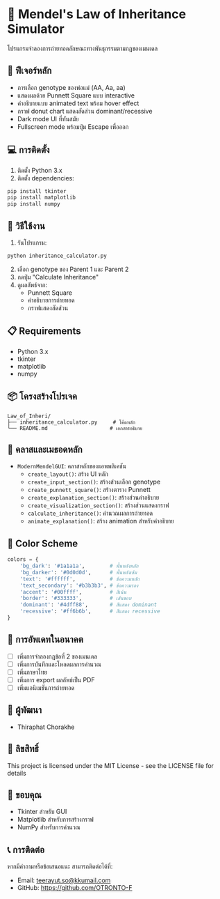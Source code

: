 # 🧬 Mendel's Law of Inheritance Simulator
โปรแกรมจำลองการถ่ายทอดลักษณะทางพันธุกรรมตามกฎของเมนเดล

## 🚀 ฟีเจอร์หลัก
- การเลือก genotype ของพ่อแม่ (AA, Aa, aa)
- แสดงผลด้วย Punnett Square แบบ interactive
- คำอธิบายแบบ animated text พร้อม hover effect
- กราฟ donut chart แสดงสัดส่วน dominant/recessive
- Dark mode UI ที่ทันสมัย
- Fullscreen mode พร้อมปุ่ม Escape เพื่อออก

## 💻 การติดตั้ง
1. ติดตั้ง Python 3.x
2. ติดตั้ง dependencies:
```bash
pip install tkinter
pip install matplotlib
pip install numpy
```

## 🎯 วิธีใช้งาน
1. รันโปรแกรม:
```bash
python inheritance_calculator.py
```
2. เลือก genotype ของ Parent 1 และ Parent 2
3. กดปุ่ม "Calculate Inheritance"
4. ดูผลลัพธ์จาก:
   - Punnett Square
   - คำอธิบายการถ่ายทอด
   - กราฟแสดงสัดส่วน

## 📋 Requirements
- Python 3.x
- tkinter
- matplotlib
- numpy

## 📦 โครงสร้างโปรเจค
```
Law_of_Inheri/
├── inheritance_calculator.py     # โค้ดหลัก
└── README.md                    # เอกสารอธิบาย
```

## 🔧 คลาสและเมธอดหลัก
- `ModernMendelGUI`: คลาสหลักของแอพพลิเคชัน
  - `create_layout()`: สร้าง UI หลัก
  - `create_input_section()`: สร้างส่วนเลือก genotype
  - `create_punnett_square()`: สร้างตาราง Punnett
  - `create_explanation_section()`: สร้างส่วนคำอธิบาย
  - `create_visualization_section()`: สร้างส่วนแสดงกราฟ
  - `calculate_inheritance()`: คำนวณผลการถ่ายทอด
  - `animate_explanation()`: สร้าง animation สำหรับคำอธิบาย

## 🎨 Color Scheme
```python
colors = {
    'bg_dark': '#1a1a1a',        # พื้นหลังหลัก
    'bg_darker': '#0d0d0d',      # พื้นหลังเข้ม
    'text': '#ffffff',           # ข้อความหลัก
    'text_secondary': '#b3b3b3', # ข้อความรอง
    'accent': '#00ffff',         # สีเน้น
    'border': '#333333',         # เส้นขอบ
    'dominant': '#4dff88',       # สีแสดง dominant
    'recessive': '#ff6b6b',      # สีแสดง recessive
}
```

## 🔄 การอัพเดทในอนาคต
- [ ] เพิ่มการจำลองกฎข้อที่ 2 ของเมนเดล
- [ ] เพิ่มการบันทึกและโหลดผลการคำนวณ
- [ ] เพิ่มภาษาไทย
- [ ] เพิ่มการ export ผลลัพธ์เป็น PDF
- [ ] เพิ่มแอนิเมชันการถ่ายทอด

## 👥 ผู้พัฒนา
- Thiraphat Chorakhe

## 📄 ลิขสิทธิ์
This project is licensed under the MIT License - see the LICENSE file for details

## 🙏 ขอบคุณ
- Tkinter สำหรับ GUI
- Matplotlib สำหรับการสร้างกราฟ
- NumPy สำหรับการคำนวณ

## 📞 การติดต่อ
หากมีคำถามหรือข้อเสนอแนะ สามารถติดต่อได้ที่:
- Email: teerayut.so@kkumail.com
- GitHub: https://github.com/OTRONTO-F